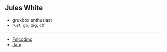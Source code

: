 ## Jules White
- gruxbox enthusiast
- rust, go, zig, c#

<hr>

- [Fslcoding](https://github.com/fslcoding)
- [Jam](https://github.com/jam-computing)
